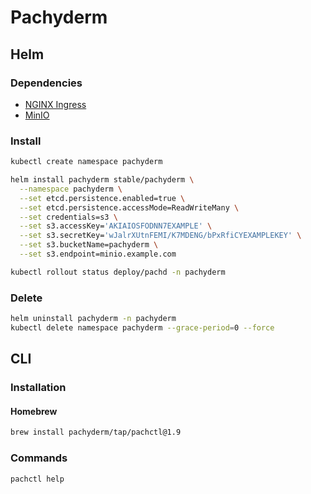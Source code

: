 # Pachyderm

## Helm

### Dependencies

- [NGINX Ingress](/nginx-ingress.md)
- [MinIO](/minio.md)

### Install

```sh
kubectl create namespace pachyderm
```

```sh
helm install pachyderm stable/pachyderm \
  --namespace pachyderm \
  --set etcd.persistence.enabled=true \
  --set etcd.persistence.accessMode=ReadWriteMany \
  --set credentials=s3 \
  --set s3.accessKey='AKIAIOSFODNN7EXAMPLE' \
  --set s3.secretKey='wJalrXUtnFEMI/K7MDENG/bPxRfiCYEXAMPLEKEY' \
  --set s3.bucketName=pachyderm \
  --set s3.endpoint=minio.example.com
```

```sh
kubectl rollout status deploy/pachd -n pachyderm
```

### Delete

```sh
helm uninstall pachyderm -n pachyderm
kubectl delete namespace pachyderm --grace-period=0 --force
```

## CLI

### Installation

#### Homebrew

```sh
brew install pachyderm/tap/pachctl@1.9
```

### Commands

```sh
pachctl help
```
